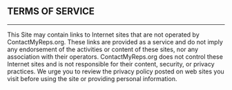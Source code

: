 ## TERMS OF SERVICE
---

This Site may contain links to Internet sites that are not operated by ContactMyReps.org. These links are provided as a service and do not imply any endorsement of the activities or content of these sites, nor any association with their operators. ContactMyReps.org does not control these Internet sites and is not responsible for their content, security, or privacy practices. We urge you to review the privacy policy posted on web sites you visit before using the site or providing personal information.